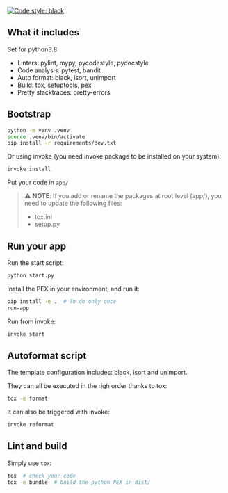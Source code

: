 [![Code style: black](https://img.shields.io/badge/code%20style-black-000000.svg)](https://github.com/psf/black)

## What it includes

Set for python3.8

- Linters: pylint, mypy, pycodestyle, pydocstyle
- Code analysis: pytest, bandit
- Auto format: black, isort, unimport
- Build: tox, setuptools, pex
- Pretty stacktraces: pretty-errors

## Bootstrap

```bash
python -m venv .venv
source .venv/bin/activate
pip install -r requirements/dev.txt
```

Or using invoke (you need invoke package to be installed on your system):
```bash
invoke install
```

Put your code in `app/`

> :warning: **NOTE**: If you add or rename the packages at root level (app/), you need to update the following files:
> - tox.ini
> - setup.py

## Run your app

Run the start script:
```bash
python start.py
```

Install the PEX in your environment, and run it:
```bash
pip install -e .  # To do only once
run-app
```

Run from invoke:
```bash
invoke start
```

## Autoformat script

The template configuration includes: black, isort and unimport.

They can all be executed in the righ order thanks to tox:
```bash
tox -e format
```

It can also be triggered with invoke:
```bash
invoke reformat
```

## Lint and build

Simply use `tox`:

```bash
tox  # check your code
tox -e bundle  # build the python PEX in dist/
```
